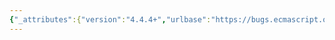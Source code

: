 ```yaml
---
{"_attributes":{"version":"4.4.4+","urlbase":"https://bugs.ecmascript.org/","maintainer":"dherman@mozilla.com"},"bug":{"bug_id":1507,"creation_ts":"2013-05-16 16:25:00 -0700","short_desc":"11.1.5: \"ith parameter\"","delta_ts":"2013-07-15 17:03:49 -0700","product":"Draft for 6th Edition","component":"editorial issue","version":"Rev 15: May 14, 2013 Draft","rep_platform":"All","op_sys":"All","bug_status":"RESOLVED","resolution":"FIXED","priority":"Normal","bug_severity":"minor","everconfirmed":true,"reporter":{"uid":"jmdyck","name":"Michael Dyck"},"assigned_to":{"uid":"allen","name":"Allen Wirfs-Brock"},"long_desc":[{"commentid":4049,"comment_count":0,"who":{"uid":"jmdyck","name":"Michael Dyck"},"bug_when":"2013-05-16 16:25:51 -0700","thetext":"In 11.1.5 \"Object Initialiser\",\nunder \"Static Semantics: Contains\",\nit says:\n    ith parameter symbol.\n\nChange \"ith\" to \"With\"."},{"commentid":4209,"comment_count":1,"who":{"uid":"allen","name":"Allen Wirfs-Brock"},"bug_when":"2013-06-17 15:42:44 -0700","thetext":"fixed in rev 16 editor's draft"},{"commentid":4447,"comment_count":2,"who":{"uid":"allen","name":"Allen Wirfs-Brock"},"bug_when":"2013-07-15 17:03:49 -0700","thetext":"fixed in rev16 draft.  July 15, 2013"}]}}
---
```

